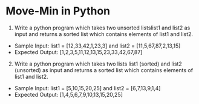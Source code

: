 # Move-Min in Python


1. Write a python program which takes two unsorted listslist1 and list2 as input and returns a sorted list which contains elements of list1 and list2.
- Sample Input: list1 = [12,33,42,1,23,3] and list2 = [11,5,67,87,2,13,15] 
- Expected Output: [1,2,3,5,11,12,13,15,23,33,42,67,87]

2. Write a python program which takes two lists list1 (sorted) and list2 (unsorted) as input and returns a sorted list which contains elements of list1 and list2.
- Sample Input: list1 = [5,10,15,20,25] and list2 = [6,7,13,9,1,4]
- Expected Output: [1,4,5,6,7,9,10,13,15,20,25]
